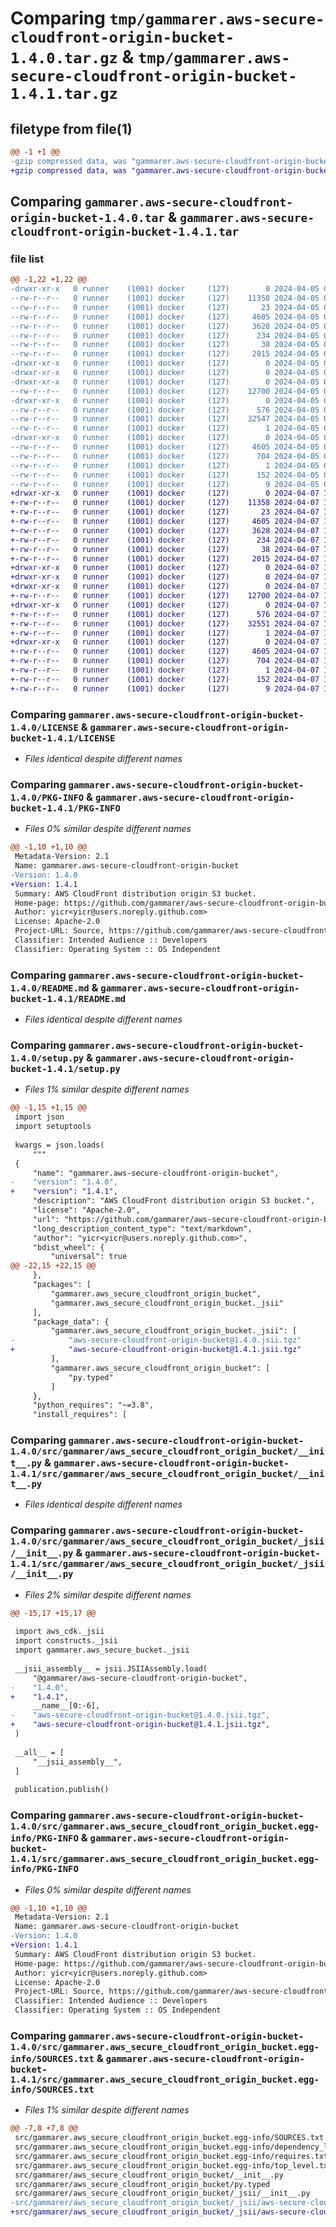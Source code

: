 # Comparing `tmp/gammarer.aws-secure-cloudfront-origin-bucket-1.4.0.tar.gz` & `tmp/gammarer.aws-secure-cloudfront-origin-bucket-1.4.1.tar.gz`

## filetype from file(1)

```diff
@@ -1 +1 @@
-gzip compressed data, was "gammarer.aws-secure-cloudfront-origin-bucket-1.4.0.tar", last modified: Fri Apr  5 07:09:43 2024, max compression
+gzip compressed data, was "gammarer.aws-secure-cloudfront-origin-bucket-1.4.1.tar", last modified: Sun Apr  7 18:25:23 2024, max compression
```

## Comparing `gammarer.aws-secure-cloudfront-origin-bucket-1.4.0.tar` & `gammarer.aws-secure-cloudfront-origin-bucket-1.4.1.tar`

### file list

```diff
@@ -1,22 +1,22 @@
-drwxr-xr-x   0 runner    (1001) docker     (127)        0 2024-04-05 07:09:43.149055 gammarer.aws-secure-cloudfront-origin-bucket-1.4.0/
--rw-r--r--   0 runner    (1001) docker     (127)    11358 2024-04-05 07:09:33.000000 gammarer.aws-secure-cloudfront-origin-bucket-1.4.0/LICENSE
--rw-r--r--   0 runner    (1001) docker     (127)       23 2024-04-05 07:09:33.000000 gammarer.aws-secure-cloudfront-origin-bucket-1.4.0/MANIFEST.in
--rw-r--r--   0 runner    (1001) docker     (127)     4605 2024-04-05 07:09:43.149055 gammarer.aws-secure-cloudfront-origin-bucket-1.4.0/PKG-INFO
--rw-r--r--   0 runner    (1001) docker     (127)     3628 2024-04-05 07:09:33.000000 gammarer.aws-secure-cloudfront-origin-bucket-1.4.0/README.md
--rw-r--r--   0 runner    (1001) docker     (127)      234 2024-04-05 07:09:33.000000 gammarer.aws-secure-cloudfront-origin-bucket-1.4.0/pyproject.toml
--rw-r--r--   0 runner    (1001) docker     (127)       38 2024-04-05 07:09:43.149055 gammarer.aws-secure-cloudfront-origin-bucket-1.4.0/setup.cfg
--rw-r--r--   0 runner    (1001) docker     (127)     2015 2024-04-05 07:09:33.000000 gammarer.aws-secure-cloudfront-origin-bucket-1.4.0/setup.py
-drwxr-xr-x   0 runner    (1001) docker     (127)        0 2024-04-05 07:09:43.145055 gammarer.aws-secure-cloudfront-origin-bucket-1.4.0/src/
-drwxr-xr-x   0 runner    (1001) docker     (127)        0 2024-04-05 07:09:43.145055 gammarer.aws-secure-cloudfront-origin-bucket-1.4.0/src/gammarer/
-drwxr-xr-x   0 runner    (1001) docker     (127)        0 2024-04-05 07:09:43.149055 gammarer.aws-secure-cloudfront-origin-bucket-1.4.0/src/gammarer/aws_secure_cloudfront_origin_bucket/
--rw-r--r--   0 runner    (1001) docker     (127)    12700 2024-04-05 07:09:33.000000 gammarer.aws-secure-cloudfront-origin-bucket-1.4.0/src/gammarer/aws_secure_cloudfront_origin_bucket/__init__.py
-drwxr-xr-x   0 runner    (1001) docker     (127)        0 2024-04-05 07:09:43.149055 gammarer.aws-secure-cloudfront-origin-bucket-1.4.0/src/gammarer/aws_secure_cloudfront_origin_bucket/_jsii/
--rw-r--r--   0 runner    (1001) docker     (127)      576 2024-04-05 07:09:33.000000 gammarer.aws-secure-cloudfront-origin-bucket-1.4.0/src/gammarer/aws_secure_cloudfront_origin_bucket/_jsii/__init__.py
--rw-r--r--   0 runner    (1001) docker     (127)    32547 2024-04-05 07:09:33.000000 gammarer.aws-secure-cloudfront-origin-bucket-1.4.0/src/gammarer/aws_secure_cloudfront_origin_bucket/_jsii/aws-secure-cloudfront-origin-bucket@1.4.0.jsii.tgz
--rw-r--r--   0 runner    (1001) docker     (127)        1 2024-04-05 07:09:33.000000 gammarer.aws-secure-cloudfront-origin-bucket-1.4.0/src/gammarer/aws_secure_cloudfront_origin_bucket/py.typed
-drwxr-xr-x   0 runner    (1001) docker     (127)        0 2024-04-05 07:09:43.149055 gammarer.aws-secure-cloudfront-origin-bucket-1.4.0/src/gammarer.aws_secure_cloudfront_origin_bucket.egg-info/
--rw-r--r--   0 runner    (1001) docker     (127)     4605 2024-04-05 07:09:43.000000 gammarer.aws-secure-cloudfront-origin-bucket-1.4.0/src/gammarer.aws_secure_cloudfront_origin_bucket.egg-info/PKG-INFO
--rw-r--r--   0 runner    (1001) docker     (127)      704 2024-04-05 07:09:43.000000 gammarer.aws-secure-cloudfront-origin-bucket-1.4.0/src/gammarer.aws_secure_cloudfront_origin_bucket.egg-info/SOURCES.txt
--rw-r--r--   0 runner    (1001) docker     (127)        1 2024-04-05 07:09:43.000000 gammarer.aws-secure-cloudfront-origin-bucket-1.4.0/src/gammarer.aws_secure_cloudfront_origin_bucket.egg-info/dependency_links.txt
--rw-r--r--   0 runner    (1001) docker     (127)      152 2024-04-05 07:09:43.000000 gammarer.aws-secure-cloudfront-origin-bucket-1.4.0/src/gammarer.aws_secure_cloudfront_origin_bucket.egg-info/requires.txt
--rw-r--r--   0 runner    (1001) docker     (127)        9 2024-04-05 07:09:43.000000 gammarer.aws-secure-cloudfront-origin-bucket-1.4.0/src/gammarer.aws_secure_cloudfront_origin_bucket.egg-info/top_level.txt
+drwxr-xr-x   0 runner    (1001) docker     (127)        0 2024-04-07 18:25:23.165246 gammarer.aws-secure-cloudfront-origin-bucket-1.4.1/
+-rw-r--r--   0 runner    (1001) docker     (127)    11358 2024-04-07 18:25:12.000000 gammarer.aws-secure-cloudfront-origin-bucket-1.4.1/LICENSE
+-rw-r--r--   0 runner    (1001) docker     (127)       23 2024-04-07 18:25:12.000000 gammarer.aws-secure-cloudfront-origin-bucket-1.4.1/MANIFEST.in
+-rw-r--r--   0 runner    (1001) docker     (127)     4605 2024-04-07 18:25:23.165246 gammarer.aws-secure-cloudfront-origin-bucket-1.4.1/PKG-INFO
+-rw-r--r--   0 runner    (1001) docker     (127)     3628 2024-04-07 18:25:12.000000 gammarer.aws-secure-cloudfront-origin-bucket-1.4.1/README.md
+-rw-r--r--   0 runner    (1001) docker     (127)      234 2024-04-07 18:25:12.000000 gammarer.aws-secure-cloudfront-origin-bucket-1.4.1/pyproject.toml
+-rw-r--r--   0 runner    (1001) docker     (127)       38 2024-04-07 18:25:23.165246 gammarer.aws-secure-cloudfront-origin-bucket-1.4.1/setup.cfg
+-rw-r--r--   0 runner    (1001) docker     (127)     2015 2024-04-07 18:25:12.000000 gammarer.aws-secure-cloudfront-origin-bucket-1.4.1/setup.py
+drwxr-xr-x   0 runner    (1001) docker     (127)        0 2024-04-07 18:25:23.165246 gammarer.aws-secure-cloudfront-origin-bucket-1.4.1/src/
+drwxr-xr-x   0 runner    (1001) docker     (127)        0 2024-04-07 18:25:23.165246 gammarer.aws-secure-cloudfront-origin-bucket-1.4.1/src/gammarer/
+drwxr-xr-x   0 runner    (1001) docker     (127)        0 2024-04-07 18:25:23.165246 gammarer.aws-secure-cloudfront-origin-bucket-1.4.1/src/gammarer/aws_secure_cloudfront_origin_bucket/
+-rw-r--r--   0 runner    (1001) docker     (127)    12700 2024-04-07 18:25:12.000000 gammarer.aws-secure-cloudfront-origin-bucket-1.4.1/src/gammarer/aws_secure_cloudfront_origin_bucket/__init__.py
+drwxr-xr-x   0 runner    (1001) docker     (127)        0 2024-04-07 18:25:23.165246 gammarer.aws-secure-cloudfront-origin-bucket-1.4.1/src/gammarer/aws_secure_cloudfront_origin_bucket/_jsii/
+-rw-r--r--   0 runner    (1001) docker     (127)      576 2024-04-07 18:25:12.000000 gammarer.aws-secure-cloudfront-origin-bucket-1.4.1/src/gammarer/aws_secure_cloudfront_origin_bucket/_jsii/__init__.py
+-rw-r--r--   0 runner    (1001) docker     (127)    32551 2024-04-07 18:25:12.000000 gammarer.aws-secure-cloudfront-origin-bucket-1.4.1/src/gammarer/aws_secure_cloudfront_origin_bucket/_jsii/aws-secure-cloudfront-origin-bucket@1.4.1.jsii.tgz
+-rw-r--r--   0 runner    (1001) docker     (127)        1 2024-04-07 18:25:12.000000 gammarer.aws-secure-cloudfront-origin-bucket-1.4.1/src/gammarer/aws_secure_cloudfront_origin_bucket/py.typed
+drwxr-xr-x   0 runner    (1001) docker     (127)        0 2024-04-07 18:25:23.165246 gammarer.aws-secure-cloudfront-origin-bucket-1.4.1/src/gammarer.aws_secure_cloudfront_origin_bucket.egg-info/
+-rw-r--r--   0 runner    (1001) docker     (127)     4605 2024-04-07 18:25:23.000000 gammarer.aws-secure-cloudfront-origin-bucket-1.4.1/src/gammarer.aws_secure_cloudfront_origin_bucket.egg-info/PKG-INFO
+-rw-r--r--   0 runner    (1001) docker     (127)      704 2024-04-07 18:25:23.000000 gammarer.aws-secure-cloudfront-origin-bucket-1.4.1/src/gammarer.aws_secure_cloudfront_origin_bucket.egg-info/SOURCES.txt
+-rw-r--r--   0 runner    (1001) docker     (127)        1 2024-04-07 18:25:23.000000 gammarer.aws-secure-cloudfront-origin-bucket-1.4.1/src/gammarer.aws_secure_cloudfront_origin_bucket.egg-info/dependency_links.txt
+-rw-r--r--   0 runner    (1001) docker     (127)      152 2024-04-07 18:25:23.000000 gammarer.aws-secure-cloudfront-origin-bucket-1.4.1/src/gammarer.aws_secure_cloudfront_origin_bucket.egg-info/requires.txt
+-rw-r--r--   0 runner    (1001) docker     (127)        9 2024-04-07 18:25:23.000000 gammarer.aws-secure-cloudfront-origin-bucket-1.4.1/src/gammarer.aws_secure_cloudfront_origin_bucket.egg-info/top_level.txt
```

### Comparing `gammarer.aws-secure-cloudfront-origin-bucket-1.4.0/LICENSE` & `gammarer.aws-secure-cloudfront-origin-bucket-1.4.1/LICENSE`

 * *Files identical despite different names*

### Comparing `gammarer.aws-secure-cloudfront-origin-bucket-1.4.0/PKG-INFO` & `gammarer.aws-secure-cloudfront-origin-bucket-1.4.1/PKG-INFO`

 * *Files 0% similar despite different names*

```diff
@@ -1,10 +1,10 @@
 Metadata-Version: 2.1
 Name: gammarer.aws-secure-cloudfront-origin-bucket
-Version: 1.4.0
+Version: 1.4.1
 Summary: AWS CloudFront distribution origin S3 bucket.
 Home-page: https://github.com/gammarer/aws-secure-cloudfront-origin-bucket.git
 Author: yicr<yicr@users.noreply.github.com>
 License: Apache-2.0
 Project-URL: Source, https://github.com/gammarer/aws-secure-cloudfront-origin-bucket.git
 Classifier: Intended Audience :: Developers
 Classifier: Operating System :: OS Independent
```

### Comparing `gammarer.aws-secure-cloudfront-origin-bucket-1.4.0/README.md` & `gammarer.aws-secure-cloudfront-origin-bucket-1.4.1/README.md`

 * *Files identical despite different names*

### Comparing `gammarer.aws-secure-cloudfront-origin-bucket-1.4.0/setup.py` & `gammarer.aws-secure-cloudfront-origin-bucket-1.4.1/setup.py`

 * *Files 1% similar despite different names*

```diff
@@ -1,15 +1,15 @@
 import json
 import setuptools
 
 kwargs = json.loads(
     """
 {
     "name": "gammarer.aws-secure-cloudfront-origin-bucket",
-    "version": "1.4.0",
+    "version": "1.4.1",
     "description": "AWS CloudFront distribution origin S3 bucket.",
     "license": "Apache-2.0",
     "url": "https://github.com/gammarer/aws-secure-cloudfront-origin-bucket.git",
     "long_description_content_type": "text/markdown",
     "author": "yicr<yicr@users.noreply.github.com>",
     "bdist_wheel": {
         "universal": true
@@ -22,15 +22,15 @@
     },
     "packages": [
         "gammarer.aws_secure_cloudfront_origin_bucket",
         "gammarer.aws_secure_cloudfront_origin_bucket._jsii"
     ],
     "package_data": {
         "gammarer.aws_secure_cloudfront_origin_bucket._jsii": [
-            "aws-secure-cloudfront-origin-bucket@1.4.0.jsii.tgz"
+            "aws-secure-cloudfront-origin-bucket@1.4.1.jsii.tgz"
         ],
         "gammarer.aws_secure_cloudfront_origin_bucket": [
             "py.typed"
         ]
     },
     "python_requires": "~=3.8",
     "install_requires": [
```

### Comparing `gammarer.aws-secure-cloudfront-origin-bucket-1.4.0/src/gammarer/aws_secure_cloudfront_origin_bucket/__init__.py` & `gammarer.aws-secure-cloudfront-origin-bucket-1.4.1/src/gammarer/aws_secure_cloudfront_origin_bucket/__init__.py`

 * *Files identical despite different names*

### Comparing `gammarer.aws-secure-cloudfront-origin-bucket-1.4.0/src/gammarer/aws_secure_cloudfront_origin_bucket/_jsii/__init__.py` & `gammarer.aws-secure-cloudfront-origin-bucket-1.4.1/src/gammarer/aws_secure_cloudfront_origin_bucket/_jsii/__init__.py`

 * *Files 2% similar despite different names*

```diff
@@ -15,17 +15,17 @@
 
 import aws_cdk._jsii
 import constructs._jsii
 import gammarer.aws_secure_bucket._jsii
 
 __jsii_assembly__ = jsii.JSIIAssembly.load(
     "@gammarer/aws-secure-cloudfront-origin-bucket",
-    "1.4.0",
+    "1.4.1",
     __name__[0:-6],
-    "aws-secure-cloudfront-origin-bucket@1.4.0.jsii.tgz",
+    "aws-secure-cloudfront-origin-bucket@1.4.1.jsii.tgz",
 )
 
 __all__ = [
     "__jsii_assembly__",
 ]
 
 publication.publish()
```

### Comparing `gammarer.aws-secure-cloudfront-origin-bucket-1.4.0/src/gammarer.aws_secure_cloudfront_origin_bucket.egg-info/PKG-INFO` & `gammarer.aws-secure-cloudfront-origin-bucket-1.4.1/src/gammarer.aws_secure_cloudfront_origin_bucket.egg-info/PKG-INFO`

 * *Files 0% similar despite different names*

```diff
@@ -1,10 +1,10 @@
 Metadata-Version: 2.1
 Name: gammarer.aws-secure-cloudfront-origin-bucket
-Version: 1.4.0
+Version: 1.4.1
 Summary: AWS CloudFront distribution origin S3 bucket.
 Home-page: https://github.com/gammarer/aws-secure-cloudfront-origin-bucket.git
 Author: yicr<yicr@users.noreply.github.com>
 License: Apache-2.0
 Project-URL: Source, https://github.com/gammarer/aws-secure-cloudfront-origin-bucket.git
 Classifier: Intended Audience :: Developers
 Classifier: Operating System :: OS Independent
```

### Comparing `gammarer.aws-secure-cloudfront-origin-bucket-1.4.0/src/gammarer.aws_secure_cloudfront_origin_bucket.egg-info/SOURCES.txt` & `gammarer.aws-secure-cloudfront-origin-bucket-1.4.1/src/gammarer.aws_secure_cloudfront_origin_bucket.egg-info/SOURCES.txt`

 * *Files 1% similar despite different names*

```diff
@@ -7,8 +7,8 @@
 src/gammarer.aws_secure_cloudfront_origin_bucket.egg-info/SOURCES.txt
 src/gammarer.aws_secure_cloudfront_origin_bucket.egg-info/dependency_links.txt
 src/gammarer.aws_secure_cloudfront_origin_bucket.egg-info/requires.txt
 src/gammarer.aws_secure_cloudfront_origin_bucket.egg-info/top_level.txt
 src/gammarer/aws_secure_cloudfront_origin_bucket/__init__.py
 src/gammarer/aws_secure_cloudfront_origin_bucket/py.typed
 src/gammarer/aws_secure_cloudfront_origin_bucket/_jsii/__init__.py
-src/gammarer/aws_secure_cloudfront_origin_bucket/_jsii/aws-secure-cloudfront-origin-bucket@1.4.0.jsii.tgz
+src/gammarer/aws_secure_cloudfront_origin_bucket/_jsii/aws-secure-cloudfront-origin-bucket@1.4.1.jsii.tgz
```

